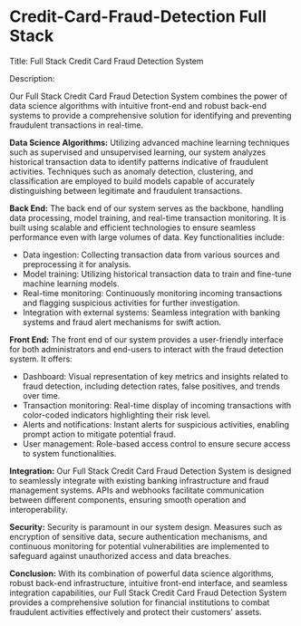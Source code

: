 # Credit-Card-Fraud-Detection Full Stack
Title: Full Stack Credit Card Fraud Detection System

Description:

Our Full Stack Credit Card Fraud Detection System combines the power of data science algorithms with intuitive front-end and robust back-end systems to provide a comprehensive solution for identifying and preventing fraudulent transactions in real-time.

**Data Science Algorithms:**
Utilizing advanced machine learning techniques such as supervised and unsupervised learning, our system analyzes historical transaction data to identify patterns indicative of fraudulent activities. Techniques such as anomaly detection, clustering, and classification are employed to build models capable of accurately distinguishing between legitimate and fraudulent transactions.

**Back End:**
The back end of our system serves as the backbone, handling data processing, model training, and real-time transaction monitoring. It is built using scalable and efficient technologies to ensure seamless performance even with large volumes of data. Key functionalities include:
- Data ingestion: Collecting transaction data from various sources and preprocessing it for analysis.
- Model training: Utilizing historical transaction data to train and fine-tune machine learning models.
- Real-time monitoring: Continuously monitoring incoming transactions and flagging suspicious activities for further investigation.
- Integration with external systems: Seamless integration with banking systems and fraud alert mechanisms for swift action.

**Front End:**
The front end of our system provides a user-friendly interface for both administrators and end-users to interact with the fraud detection system. It offers:
- Dashboard: Visual representation of key metrics and insights related to fraud detection, including detection rates, false positives, and trends over time.
- Transaction monitoring: Real-time display of incoming transactions with color-coded indicators highlighting their risk level.
- Alerts and notifications: Instant alerts for suspicious activities, enabling prompt action to mitigate potential fraud.
- User management: Role-based access control to ensure secure access to system functionalities.

**Integration:**
Our Full Stack Credit Card Fraud Detection System is designed to seamlessly integrate with existing banking infrastructure and fraud management systems. APIs and webhooks facilitate communication between different components, ensuring smooth operation and interoperability.

**Security:**
Security is paramount in our system design. Measures such as encryption of sensitive data, secure authentication mechanisms, and continuous monitoring for potential vulnerabilities are implemented to safeguard against unauthorized access and data breaches.

**Conclusion:**
With its combination of powerful data science algorithms, robust back-end infrastructure, intuitive front-end interface, and seamless integration capabilities, our Full Stack Credit Card Fraud Detection System provides a comprehensive solution for financial institutions to combat fraudulent activities effectively and protect their customers' assets.
